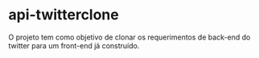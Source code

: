 # api-twitterclone
O projeto tem como objetivo de clonar os requerimentos de back-end do twitter para um front-end já construído.
